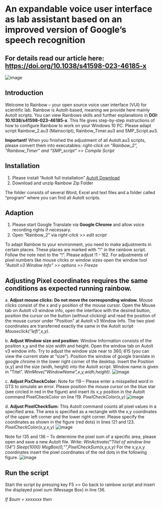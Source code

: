 # An expandable voice user interface as lab assistant based on an improved version of Google’s speech recognition
## For details read our article here: https://doi.org/10.1038/s41598-023-46185-x 
![image](https://github.com/user-attachments/assets/5b4cd0ab-f053-4479-b048-d053eabe3fcc)

## Introduction
Welcome to Rainbow – your open source voice user interface (VUI) for scientific lab. 
Rainbow is AutoIt-based, meaning we provide here mainly AutoIt scripts. You can 
view Rainbows skills and further explanations in **DOI: 10.1038/s41598-023-46185-x**.
This file gives step-by-step instructions of how to configure Rainbow to work on your 
Windows 10 PC. Please adapt script Rainbow_2.au3 (Mainscript), 
Rainbow_Timer.au3 and SMP_Script.au3.

**Important!**
When you finished the adjustment of all AutoIt.au3 scripts, please convert 
them into executables: *right-click on “Rainbow_2”, “Rainbow_Timer” and “SMP_script” >> Compile Script*

## Installation
1. Please install “AutoIt full installation” [AutoIt Download](https://www.autoitscript.com/site/autoit/downloads/)
2. Download and unzip Rainbow Zip Folder

The folder consists of several Word, Excel and text files and a folder called “program” 
where you can find all AutoIt scripts.

## Adaption
1. Please start Google Translate via **Google Chrome** and allow voice recording rights if necessary.
2. Open “Rainbow_2” via *right-click >> edit script*

To adapt Rainbow to your environment, you need to make adjustments in certain 
places. These places are marked with "!" in the rainbow script. Follow the note next to 
the “!”. Please adjust !1 - !62.
For adjustments of pixel numbers like mouse clicks or window sizes open the window 
tool *"AutoIt v3 Window Info" >> options >> Freeze*

## Adjusting Pixel coordinates requires the same conditions as expected running rainbow.
a. **Adjust mouse clicks: Do not move the corresponding window.** Mouse 
clicks consist of the x and y position of the mouse cursor. Open the Mouse tab 
on AutoIt v3 window info, open the interface with the desired button, position 
the cursor on the button (without clicking) and read the position of the mouse 
cursor under "Position" at AutoIt v3 Window Info. The two pixel coordinates are 
transferred exactly the same in the AutoIt script *Mouseclick("left",x,y)*.

b. **Adjust Window size and position:** Window Information consists of the position x,y and the size width and height. Open the window tab on AutoIt v3 window info. Try to adjust the window size near to 360, 615 (you can view the current state at “size”). Position the window of google translate in google chrome in the lower right corner of the desktop. Insert the Position (x,y) and the size (widh, height) into the AutoIt script. Window name is given in “Titel”. *WinMove(“WindowName”,x,y,widh,height)*. 
![image](https://github.com/user-attachments/assets/594e1860-1955-4c8a-bd9a-53b79a52a8c2)

c. **Adjust PixCheckColor:** Note for !19 – Please enter a misspelled word in GTS to simulate an error. Please position the mouse cursor on the blue star (see circled in red in the figure) and insert its x,y position in the AutoIt command PixelCheckColor on line !19. *PixelCheckColor(x,y)* 
![image](https://github.com/user-attachments/assets/97f87821-7a7b-44f1-be44-ee6b3c8c5c78)

d. **Adjust PixelCheckSum:** This AutoIt command counts all pixel values in a specified area. The area is specified as a rectangle with the x,y coordinates of the upper left corner and the lower right corner. Please specify the coordinates as shown in the figure (red dots) in lines !21 and !23. *PixelCheckColor(x,y,x,y)* 
![image](https://github.com/user-attachments/assets/93cf980b-df74-4db8-b8eb-a4c6feb2b9cb)

Note for !35 and !36 – To determine the pixel sum of a specific area, please open 
and save a new AutoIt file. Write:
*WinActivate(“Titel of window line !34”)
Sleep(1000)
MsgBox(0,””,PixelCheckSum(x,y,x,y)*
For the x,y,x,y coordinates insert the pixel coordinates of the red dots in the following 
figure.
![image](https://github.com/user-attachments/assets/6b9f7afc-412a-43ec-b72c-748784ace8d0)
## Run the script
Start the script by pressing key F5 >> Go back to rainbow script and insert the 
displayed pixel sum (Message Box) in line !36.

*If $sum = xxxxxxx then*
